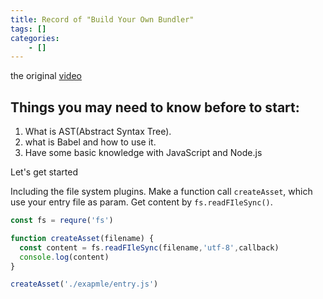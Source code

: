 ```yaml
---
title: Record of "Build Your Own Bundler"
tags: []
categories:
    - []
---
```


the original [video](https://www.youtube.com/watch?v=Gc9-7PBqOC8&feature=youtu.be)

## Things you may need to know before to start:

1. What is AST(Abstract Syntax Tree).
2. what is Babel and how to use it.
3. Have some basic knowledge with JavaScript and Node.js

Let's get started

Including the file system plugins. Make a function call `createAsset`, which use your entry file as param. Get content by `fs.readFIleSync()`.

```javascript JavaScript
const fs = requre('fs')

function createAsset(filename) {
  const content = fs.readFIleSync(filename,'utf-8',callback)
  console.log(content)
}

createAsset('./exapmle/entry.js')
```
